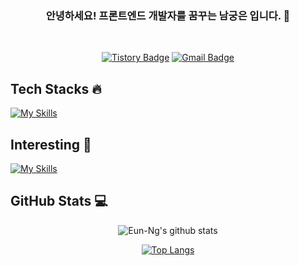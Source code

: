 <div align="center">

### 안녕하세요! 프론트엔드 개발자를 꿈꾸는 **남궁은** 입니다. 👋

<br />

[![Tistory Badge](https://img.shields.io/badge/Blog-03a57a?style=flat-square&labelColor=03a57a&logo=Tistory&link=target="_blank":&https://eun-ng.tistory.com/)](https://eun-ng.tistory.com/)
[![Gmail Badge](https://img.shields.io/badge/-eunng.dev@gmail.com-c14438?style=flat-square&logo=Gmail&logoColor=white&link=mailto:eunng.dev@gmail.com)](mailto:eunng.dev@gmail.com)

<div align="left">

<h2>Tech Stacks 🔥</h2>

[![My Skills](https://skillicons.dev/icons?i=html,css,sass,tailwind,js,ts,react,redux,next,git,mongo,mysql&theme=light)](https://skillicons.dev)

<h2>Interesting 🤔</h2>

[![My Skills](https://skillicons.dev/icons?i=vue,svelte,vite,jest,graphql,flutter&theme=light)](https://skillicons.dev)

</div>

<div align="left">
 <h2>GitHub Stats 💻</h2>
</div>
  
![Eun-Ng's github stats](https://github-readme-stats.vercel.app/api?username=Eun-Ng&show_icons=true&theme=react)
 
[![Top Langs](https://github-readme-stats.vercel.app/api/top-langs/?username=Eun-Ng&layout=compact&theme=react)](https://github.com/Eun-Ng/github-readme-stats)
 
</div>
